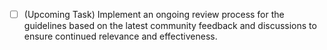 - [ ] (Upcoming Task) Implement an ongoing review process for the guidelines based on the latest community feedback and discussions to ensure continued relevance and effectiveness.